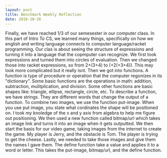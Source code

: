 ```yaml
---
layout: post
title: Benchmark Weekly Reflection
date: 2018-10-26
---
```

Finally, we have reached 1/3 of our semesester in our computer class. In this part of Intro To CS, we learned many things, specifically on how we english and writing language connects to computer language/racket programming. Our clas is about seeing the structure of expressions and turning it into a language that the copmputer can recognize. We first took expressions and turned them into circles of evaluation. Then we changed those into racket expressions, so from 2+(3+4) to (+2(+3+4)). This may look more complicated but it really isnt. Then we got into functions. A function is type of procedure or operation that the computer regonizes in its "dictionary". Some basic functions are the operations in math: addition, subtraction, mulitplication, and division. Some other functions are basic shapes like: triangle, ellipse, rectangle, circle, etc. To describe a function, we have strings. They are different words that change the output of a function. To combine two images, we use the function put-image. When you use put image, you state what cordinates the shape will be positioned on. I took my knoledge of the x and y axis from algebra to help me figure out positioning. We then used a new function called bitmap/url which takes an image link and turns it into an image when it gets outputted. We then start the basis for our video game, taking images from the internet to create the game. My player is Jerry, and the obstacle is Tom. The player is trying to get the cheese. Lastly, we needed to take those images and give them the names I gave them. The define function take a value and applies it to a word or letter. This takes the put-image, bitmap/url, and the define function.

